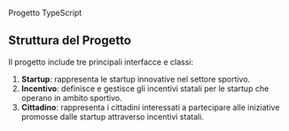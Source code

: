 Progetto  TypeScript

## Struttura del Progetto

Il progetto include tre principali interfacce e classi:

1. **Startup**: rappresenta le startup innovative nel settore sportivo.
2. **Incentivo**: definisce e gestisce gli incentivi statali per le startup che operano in ambito sportivo.
3. **Cittadino**: rappresenta i cittadini interessati a partecipare alle iniziative promosse dalle startup attraverso incentivi statali.
